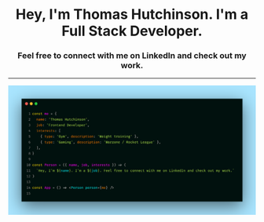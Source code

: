 <h1 align="center">Hey, I'm Thomas Hutchinson. I'm a Full Stack Developer.</h1>
<h3 align="center">Feel free to connect with me on LinkedIn and check out my work.</h1>

   
<hr />


<img src="./scrawnyColeman.png" alt="Profile Image" />
